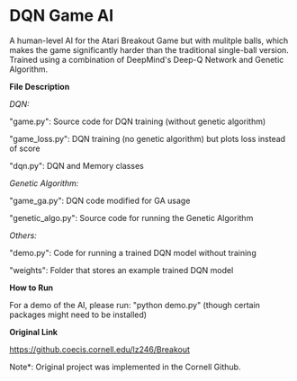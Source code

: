 # DQN Game AI

A human-level AI for the Atari Breakout Game but with mulitple balls, which makes the game significantly harder than the traditional single-ball version. Trained using a combination of DeepMind's Deep-Q Network and Genetic Algorithm. 

**File Description**

*DQN:*

"game.py": Source code for DQN training (without genetic algorithm)

"game_loss.py": DQN training (no genetic algorithm) but plots loss instead of score

"dqn.py": DQN and Memory classes

*Genetic Algorithm:* 

"game_ga.py": DQN code modified for GA usage

"genetic_algo.py": Source code for running the Genetic Algorithm

*Others:* 

"demo.py": Code for running a trained DQN model without training

"weights": Folder that stores an example trained DQN model

**How to Run**

For a demo of the AI, please run: "python demo.py" (though certain packages might need to be installed)

**Original Link**

https://github.coecis.cornell.edu/lz246/Breakout

Note*: Original project was implemented in the Cornell Github.

